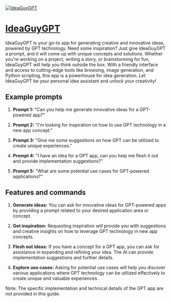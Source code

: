 [![IdeaGuyGPT](https://files.oaiusercontent.com/file-epDJy6DR0j5tTgpYEiGof3aB?se=2123-10-17T18%3A51%3A21Z&sp=r&sv=2021-08-06&sr=b&rscc=max-age%3D31536000%2C%20immutable&rscd=attachment%3B%20filename%3Dideaguygpt.jpeg&sig=FavjB9rhPCmg/dPg5Yl222ssLppbiX6ffmrwum55tqI%3D)](https://chat.openai.com/g/g-qg6xnzWa1-ideaguygpt)

# [IdeaGuyGPT](https://chat.openai.com/g/g-qg6xnzWa1-ideaguygpt)

IdeaGuyGPT is your go-to app for generating creative and innovative ideas, powered by GPT technology. Need some inspiration? Just give IdeaGuyGPT a prompt, and it will come up with unique concepts and solutions. Whether you're working on a project, writing a story, or brainstorming for fun, IdeaGuyGPT will help you think outside the box. With a friendly interface and access to cutting-edge tools like browsing, image generation, and Python scripting, this app is a powerhouse for idea generation. Let IdeaGuyGPT be your personal idea assistant and unlock your creativity!

## Example prompts

1. **Prompt 1:** "Can you help me generate innovative ideas for a GPT-powered app?"

2. **Prompt 2:** "I'm looking for inspiration on how to use GPT technology in a new app concept."

3. **Prompt 3:** "Give me some suggestions on how GPT can be utilized to create unique experiences."

4. **Prompt 4:** "I have an idea for a GPT app, can you help me flesh it out and provide implementation suggestions?"

5. **Prompt 5:** "What are some potential use cases for GPT-powered applications?"

## Features and commands

1. **Generate ideas:** You can ask for innovative ideas for GPT-powered apps by providing a prompt related to your desired application area or concept.

2. **Get inspiration:** Requesting inspiration will provide you with suggestions and creative insights on how to leverage GPT technology in new app concepts.

3. **Flesh out ideas:** If you have a concept for a GPT app, you can ask for assistance in expanding and refining your idea. The AI can provide implementation suggestions and further details.

4. **Explore use cases:** Asking for potential use cases will help you discover various applications where GPT technology can be utilized effectively to create unique and valuable experiences.

Note: The specific implementation and technical details of the GPT app are not provided in this guide.